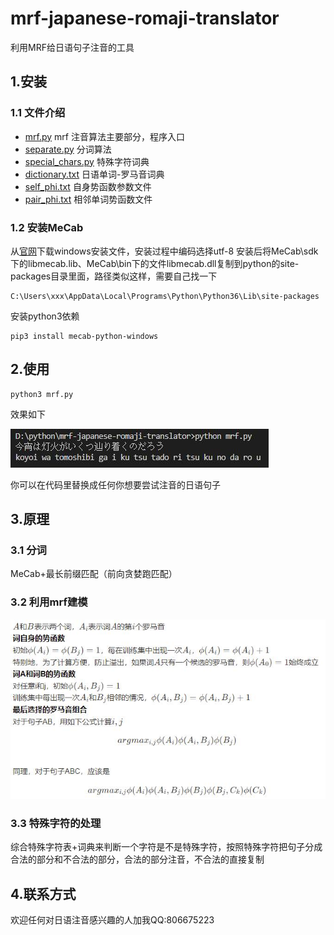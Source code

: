 # mrf-japanese-romaji-translator

利用MRF给日语句子注音的工具

## 1.安装
### 1.1 文件介绍
- [mrf.py](./mrf.py) mrf 注音算法主要部分，程序入口
- [separate.py](./separate.py) 分词算法
- [special_chars.py](./special_chars.py) 特殊字符词典
- [dictionary.txt](./dictionary.txt) 日语单词-罗马音词典
- [self_phi.txt](./self_phi.txt) 自身势函数参数文件
- [pair_phi.txt](./pair_phi.txt) 相邻单词势函数文件
### 1.2 安装MeCab
从[官网](https://drive.google.com/uc?export=download&id=0B4y35FiV1wh7WElGUGt6ejlpVXc)下载windows安装文件，安装过程中编码选择utf-8
安装后将MeCab\sdk下的libmecab.lib、MeCab\bin下的文件libmecab.dll复制到python的site-packages目录里面，路径类似这样，需要自己找一下
```
C:\Users\xxx\AppData\Local\Programs\Python\Python36\Lib\site-packages
```
安装python3依赖
```
pip3 install mecab-python-windows
```
## 2.使用
```
python3 mrf.py
```
效果如下

![demo1](./pics/demo1.jpg)

你可以在代码里替换成任何你想要尝试注音的日语句子

## 3.原理
### 3.1 分词
MeCab+最长前缀匹配（前向贪婪跑匹配）
### 3.2 利用mrf建模
![mrf](./pics/mrf.jpg)
### 3.3 特殊字符的处理
综合特殊字符表+词典来判断一个字符是不是特殊字符，按照特殊字符把句子分成合法的部分和不合法的部分，合法的部分注音，不合法的直接复制

## 4.联系方式
欢迎任何对日语注音感兴趣的人加我QQ:806675223
